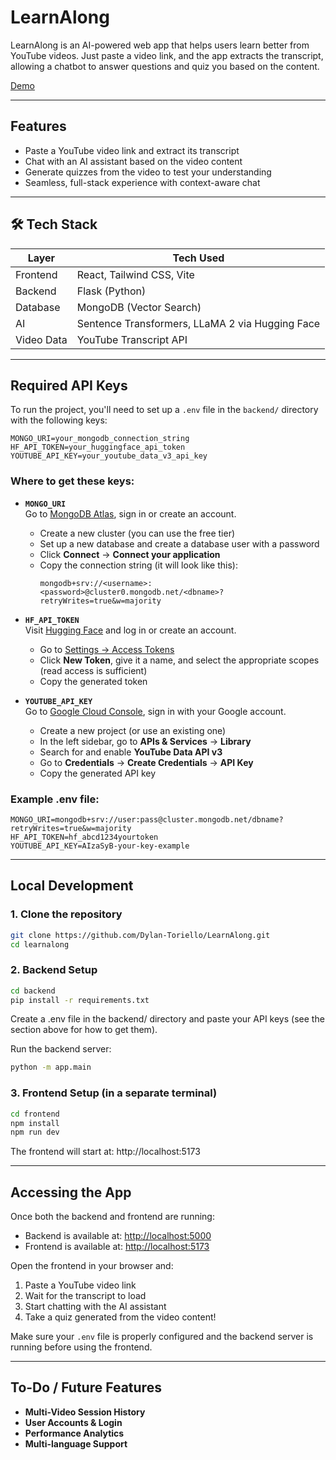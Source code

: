 # LearnAlong 
LearnAlong is an AI-powered web app that helps users learn better from YouTube videos. Just paste a video link, and the app extracts the transcript, allowing a chatbot to answer questions and quiz you based on the content.

[Demo](https://drive.google.com/file/d/12vQtcEtouM6PA6dxjPQeFY9NsW3OXjDm/view?usp=sharing)

---

## Features
- Paste a YouTube video link and extract its transcript
- Chat with an AI assistant based on the video content
- Generate quizzes from the video to test your understanding
- Seamless, full-stack experience with context-aware chat

---

## 🛠 Tech Stack

| Layer       | Tech Used |
|------------|-----------|
| Frontend   | React, Tailwind CSS, Vite |
| Backend    | Flask (Python) |
| Database   | MongoDB (Vector Search) |
| AI         | Sentence Transformers, LLaMA 2 via Hugging Face |
| Video Data | YouTube Transcript API |

---

## Required API Keys

To run the project, you'll need to set up a `.env` file in the `backend/` directory with the following keys:

```env
MONGO_URI=your_mongodb_connection_string
HF_API_TOKEN=your_huggingface_api_token
YOUTUBE_API_KEY=your_youtube_data_v3_api_key
```

### Where to get these keys:

- **`MONGO_URI`**  
  Go to [MongoDB Atlas](https://www.mongodb.com/cloud/atlas), sign in or create an account.  
  - Create a new cluster (you can use the free tier)
  - Set up a new database and create a database user with a password
  - Click **Connect** → **Connect your application**
  - Copy the connection string (it will look like this):  
    ```
    mongodb+srv://<username>:<password>@cluster0.mongodb.net/<dbname>?retryWrites=true&w=majority
    ```

- **`HF_API_TOKEN`**  
  Visit [Hugging Face](https://huggingface.co/) and log in or create an account.  
  - Go to [Settings → Access Tokens](https://huggingface.co/settings/tokens)
  - Click **New Token**, give it a name, and select the appropriate scopes (read access is sufficient)
  - Copy the generated token

- **`YOUTUBE_API_KEY`**  
  Go to [Google Cloud Console](https://console.cloud.google.com/), sign in with your Google account.  
  - Create a new project (or use an existing one)
  - In the left sidebar, go to **APIs & Services** → **Library**
  - Search for and enable **YouTube Data API v3**
  - Go to **Credentials** → **Create Credentials** → **API Key**
  - Copy the generated API key

### Example .env file:

```env
MONGO_URI=mongodb+srv://user:pass@cluster.mongodb.net/dbname?retryWrites=true&w=majority
HF_API_TOKEN=hf_abcd1234yourtoken
YOUTUBE_API_KEY=AIzaSyB-your-key-example
```
---

## Local Development

### 1. Clone the repository

```bash
git clone https://github.com/Dylan-Toriello/LearnAlong.git
cd learnalong
```

### 2. Backend Setup

```bash
cd backend
pip install -r requirements.txt
```

Create a .env file in the backend/ directory and paste your API keys (see the section above for how to get them).

Run the backend server:

 ```bash
python -m app.main
```
### 3. Frontend Setup (in a separate terminal)

```bash
cd frontend
npm install
npm run dev
```
The frontend will start at: http://localhost:5173

---

## Accessing the App

Once both the backend and frontend are running:

- Backend is available at: [http://localhost:5000](http://localhost:5000)
- Frontend is available at: [http://localhost:5173](http://localhost:5173)

Open the frontend in your browser and:
1. Paste a YouTube video link
2. Wait for the transcript to load
3. Start chatting with the AI assistant
4. Take a quiz generated from the video content!

Make sure your `.env` file is properly configured and the backend server is running before using the frontend.

---

## To-Do / Future Features

- **Multi-Video Session History**  
- **User Accounts & Login**  
- **Performance Analytics** 
- **Multi-language Support**  



